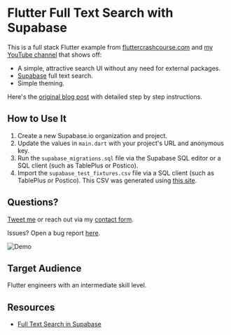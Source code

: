 # Flutter Full Text Search with Supabase

This is a full stack Flutter example from [fluttercrashcourse.com](https://fluttercrashcourse.com) and [my YouTube channel](https://youtube.com/c/seenickcode) that shows off:

- A simple, attractive search UI without any need for external packages.
- [Supabase](https://supabase.io) full text search.
- Simple theming.

Here's the [original blog post](https://fluttercrashcourse.com/blog/full-stack-search-with-supabase) with detailed step by step instructions.

## How to Use It

1. Create a new Supabase.io organization and project.
2. Update the values in `main.dart` with your project's URL and anonymous key.
3. Run the `supabase_migrations.sql` file via the Supabase SQL editor or a SQL client (such as TablePlus or Postico).
4. Import the `supabase_test_fixtures.csv` file via a SQL client (such as TablePlus or Postico). This CSV was generated using [this site](https://extendsclass.com/csv-generator.html).

## Questions?

[Tweet me](https://twitter.com/seenickcode) or reach out via my [contact form](https://fluttercrashcourse.com/sayhi).

Issues? Open a bug report [here](https://github.com/seenickcode/fluttercrashcourse-lessons/issues/new?assignees=&labels=&template=bug_report.md&title=).

![Demo](demo.gif)

## Target Audience

Flutter engineers with an intermediate skill level.

## Resources

- [Full Text Search in Supabase](https://supabase.com/docs/guides/database/full-text-search)
